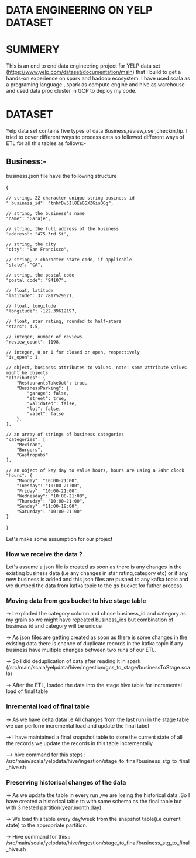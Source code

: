 # DATA ENGINEERING ON YELP DATASET






# SUMMERY

This is an end to end data engineering project for YELP data set (https://www.yelp.com/dataset/documentation/main) that I 
build to get a hands-on experience on spark and hadoop ecosystem.
I have used scala as a programing language , spark as compute engine and hive as warehouse and
used data proc cluster in GCP to deploy my code. 

# DATASET

Yelp data set contains five types of data Business,review,user,checkin,tip. I tried to cover different ways to process
data so followed different ways of ETL for all this tables as follows:-

## Business:-
business.json file have the following structure
   
{

    // string, 22 character unique string business id
    " business_id": "tnhfDv5Il8EaGSXZGiuQGg",

    // string, the business's name
    "name": "Garaje",

    // string, the full address of the business
    "address": "475 3rd St",

    // string, the city
    "city": "San Francisco",

    // string, 2 character state code, if applicable
    "state": "CA",

    // string, the postal code
    "postal code": "94107",

    // float, latitude
    "latitude": 37.7817529521,

    // float, longitude
    "longitude": -122.39612197,

    // float, star rating, rounded to half-stars
    "stars": 4.5,

    // integer, number of reviews
    "review_count": 1198,

    // integer, 0 or 1 for closed or open, respectively
    "is_open": 1,

    // object, business attributes to values. note: some attribute values might be objects
    "attributes": {
        "RestaurantsTakeOut": true,
        "BusinessParking": {
            "garage": false,
            "street": true,
            "validated": false,
            "lot": false,
            "valet": false
        },
    },

    // an array of strings of business categories
    "categories": [
        "Mexican",
        "Burgers",
        "Gastropubs"
    ],

    // an object of key day to value hours, hours are using a 24hr clock
    "hours": {
        "Monday": "10:00-21:00",
        "Tuesday": "10:00-21:00",
        "Friday": "10:00-21:00",
        "Wednesday": "10:00-21:00",
        "Thursday": "10:00-21:00",
        "Sunday": "11:00-18:00",
        "Saturday": "10:00-21:00"
    }
}



Let's make some assumption for our project

### How we receive the data ?

Let's assume a json file is created as soon as there is any changes in the existing business data 
(i.e any changes in star rating,category etc) or if any new business is added and this json files are pushed to any 
kafka topic and we dumped the data from kafka topic to the gs bucket for futher process.

### Moving data from gcs bucket to hive stage table
-> I exploded the category column and chose business_id and category as my grain so we might have repeated  business_ids 
but combination of business id and category will be unique

-> As json files are getting created as soon as there is some changes in the existing data there is chance of duplicate 
records in the kafka topic if any business have multiple changes between two runs of our ETL.

-> So I did deduplication of data after reading it in spark 
(/src/main/scala/yelpdata/hive/ingestion/gcs_to_stage/businessToStage.scala)

-> After the ETL, loaded the data into the stage hive table for incremental load of final  table

### Inremental load of final table

-> As we have delta data(i.e All changes from the last run) in the stage table we can perform incremental load and 
update the final tabel

-> I have maintained a final snapshot table to store the current state of all the records we update the records in this
  table incrementally.

--> hive command for this steps : /src/main/scala/yelpdata/hive/ingestion/stage_to_final/business_stg_to_final_hive.sh

### Preserving historical changes of the data

-> As we update the table in every run ,we are losing the historical data .So I have created a historical table to 
with same schema as the final table but with 3 nested partition(year,month,day)

-> We load this table every day/week from the snapshot table(i.e current state) to the appropriate partition.

-> Hive command for this : /src/main/scala/yelpdata/hive/ingestion/stage_to_final/business_stg_to_final_hive.sh












